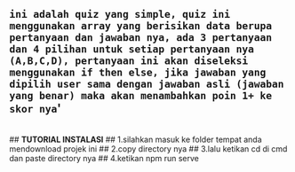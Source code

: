 ##  `ini adalah quiz yang simple, quiz ini menggunakan array yang berisikan data berupa pertanyaan dan jawaban nya, ada 3 pertanyaan dan 4 pilihan untuk setiap pertanyaan nya (A,B,C,D), pertanyaan ini akan diseleksi menggunakan if then else, jika jawaban yang dipilih user sama dengan jawaban asli (jawaban yang benar) maka akan menambahkan poin 1+ ke skor nya`'
<br>
## <b>TUTORIAL INSTALASI</b>
## 1.silahkan masuk ke folder tempat anda mendownload projek ini
## 2.copy directory nya
## 3.lalu ketikan cd di cmd dan paste directory nya
## 4.ketikan npm run serve